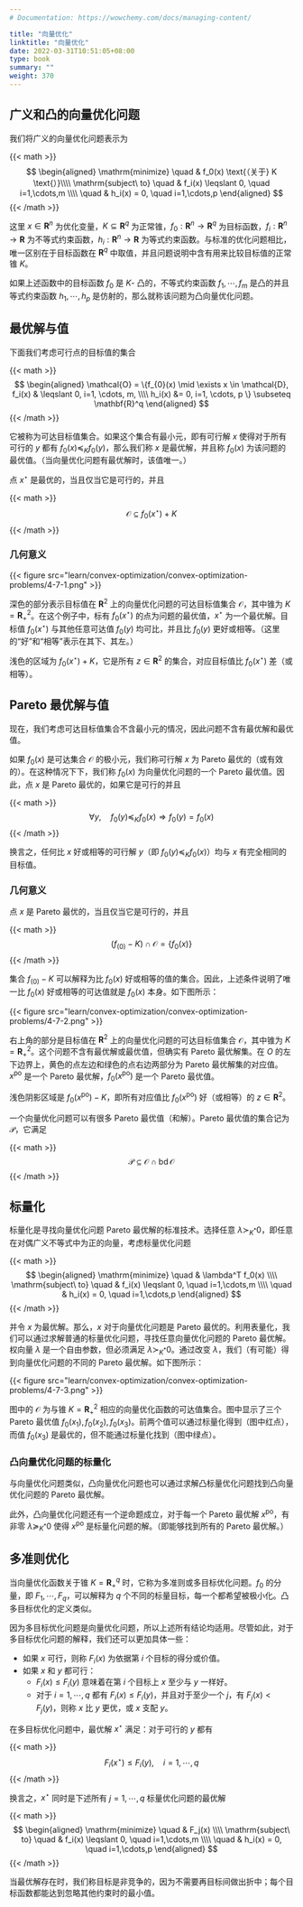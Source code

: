 ```yaml
---
# Documentation: https://wowchemy.com/docs/managing-content/

title: "向量优化"
linktitle: "向量优化"
date: 2022-03-31T10:51:05+08:00
type: book
summary: ""
weight: 370
---
```


<!--more-->

## 广义和凸的向量优化问题

我们将广义的向量优化问题表示为

{{< math >}}
$$
\begin{aligned}
    \mathrm{minimize} \quad & f_0(x) \text{（关于} K \text{）}\\\\
    \mathrm{subject\ to} \quad & f_i(x) \leqslant 0, \quad i=1,\cdots,m \\\\
    \quad & h_i(x) = 0, \quad i=1,\cdots,p
\end{aligned}
$$
{{< /math >}}

这里 $x \in \mathbf{R}^n$ 为优化变量，$K \subseteq \mathbf{R}^q$ 为正常锥，$f_0: \mathbf{R}^n \rightarrow \mathbf{R}^q$ 为目标函数，$f_i: \mathbf{R}^n \rightarrow \mathbf{R}$ 为不等式约束函数，$h_i: \mathbf{R}^n \rightarrow \mathbf{R}$ 为等式约束函数。与标准的优化问题相比，唯一区别在于目标函数在 $\mathbf{R}^q$ 中取值，并且问题说明中含有用来比较目标值的正常锥 $K$。

如果上述函数中的目标函数 $f_0$ 是 $K$- 凸的，不等式约束函数 $f_1, \cdots, f_m$ 是凸的并且等式约束函数 $h_1, \cdots, h_p$ 是仿射的，那么就称该问题为凸向量优化问题。

## 最优解与值

下面我们考虑可行点的目标值的集合

{{< math >}}
$$
\begin{aligned}
    \mathcal{O} = \{f_{0}(x) \mid \exists x \in \mathcal{D}, f_i(x) & \leqslant 0, i=1, \cdots, m, \\\\
    h_i(x) &= 0, i=1, \cdots, p \} \subseteq \mathbf{R}^q
\end{aligned}
$$
{{< /math >}}

它被称为可达目标值集合。如果这个集合有最小元，即有可行解 $x$ 使得对于所有可行的 $y$ 都有 $f_0(x) \preceq_K f_0(y)$，那么我们称 $x$ 是最优解，并且称 $f_0(x)$ 为该问题的最优值。（当向量优化问题有最优解时，该值唯一。）

点 $x^{\star}$ 是最优的，当且仅当它是可行的，并且

{{< math >}}
$$
\mathcal{O} \subseteq f_0(x^{\star}) + K
$$
{{< /math >}}

### 几何意义

{{< figure src="learn/convex-optimization/convex-optimization-problems/4-7-1.png" >}}

深色的部分表示目标值在 $\mathbf{R}^2$ 上的向量优化问题的可达目标值集合 $\mathcal{O}$，其中锥为 $K = \mathbf{R}^2_+$。在这个例子中，标有 $f_0(x^{\star})$ 的点为问题的最优值，$x^{\star}$ 为一个最优解。目标值 $f_0(x^{\star})$ 与其他任意可达值 $f_0(y)$ 均可比，并且比 $f_0(y)$ 更好或相等。（这里的“好”和“相等”表示在其下、其左。）

浅色的区域为 $f_0(x^{\star}) + K$，它是所有 $z \in \mathbf{R}^2$ 的集合，对应目标值比 $f_0(x^{\star})$ 差（或相等）。

## Pareto 最优解与值

现在，我们考虑可达目标值集合不含最小元的情况，因此问题不含有最优解和最优值。

如果 $f_0(x)$ 是可达集合 $\mathcal{O}$ 的极小元，我们称可行解 $x$ 为 Pareto 最优的（或有效的）。在这种情况下下，我们称 $f_0(x)$ 为向量优化问题的一个 Pareto 最优值。因此，点 $x$ 是 Pareto 最优的，如果它是可行的并且

{{< math >}}
$$
\forall y, \quad f_0(y) \preceq_K f_0(x) \Longrightarrow f_0(y) = f_0(x)
$$
{{< /math >}}

换言之，任何比 $x$ 好或相等的可行解 $y$（即 $f_0(y) \preceq_K f_0(x)$）均与 $x$ 有完全相同的目标值。

### 几何意义

点 $x$ 是 Pareto 最优的，当且仅当它是可行的，并且

{{< math >}}
$$
(f_(0) - K) \cap \mathcal{O} = \{ f_0(x) \}
$$
{{< /math >}}

集合 $f_(0) - K$ 可以解释为比 $f_0(x)$ 好或相等的值的集合。因此，上述条件说明了唯一比 $f_0(x)$ 好或相等的可达值就是 $f_0(x)$ 本身。如下图所示：

{{< figure src="learn/convex-optimization/convex-optimization-problems/4-7-2.png" >}}

右上角的部分是目标值在 $\mathbf{R}^2$ 上的向量优化问题的可达目标值集合 $\mathcal{O}$，其中锥为 $K = \mathbf{R}^2_+$。这个问题不含有最优解或最优值，但确实有 Pareto 最优解集。在 $O$ 的左下边界上，黄色的点左边和绿色的点右边两部分为 Pareto 最优解集的对应值。$x^{\mathrm{po}}$ 是一个 Pareto 最优解，$f_0(x^{\mathrm{po}})$ 是一个 Pareto 最优值。

浅色阴影区域是 $f_0(x^{\mathrm{po}}) - K$，即所有对应值比 $f_0(x^{\mathrm{po}})$ 好（或相等）的 $z \in \mathbf{R}^2$。

一个向量优化问题可以有很多 Pareto 最优值（和解）。Pareto 最优值的集合记为 $\mathcal{P}$，它满足

{{< math >}}
$$
\mathcal{P} \subseteq \mathcal{O} \cap \operatorname{bd} \mathcal{O}
$$
{{< /math >}}

## 标量化

标量化是寻找向量优化问题 Pareto 最优解的标准技术。选择任意 $\lambda \succ _{K^*} 0$，即任意在对偶广义不等式中为正的向量，考虑标量优化问题

{{< math >}}
$$
\begin{aligned}
    \mathrm{minimize} \quad & \lambda^T f_0(x) \\\\
    \mathrm{subject\ to} \quad & f_i(x) \leqslant 0, \quad i=1,\cdots,m \\\\
    \quad & h_i(x) = 0, \quad i=1,\cdots,p      
\end{aligned}
$$
{{< /math >}}

并令 $x$ 为最优解。那么，$x$ 对于向量优化问题是 Pareto 最优的。利用表量化，我们可以通过求解普通的标量优化问题，寻找任意向量优化问题的 Pareto 最优解。权向量 $\lambda$ 是一个自由参数，但必须满足 $\lambda \succ _{K^*} 0$。通过改变 $\lambda$，我们（有可能）得到向量优化问题的不同的 Pareto 最优解。如下图所示：

{{< figure src="learn/convex-optimization/convex-optimization-problems/4-7-3.png" >}}

图中的 $\mathcal{O}$ 为与锥 $K = \mathbf{R}^2_+$ 相应的向量优化函数的可达值集合。图中显示了三个 Pareto 最优值 $f_0(x_1), f_0(x_2), f_0(x_3)$。前两个值可以通过标量化得到（图中红点），而值 $f_0(x_3)$ 是最优的，但不能通过标量化找到（图中绿点）。

### 凸向量优化问题的标量化

与向量优化问题类似，凸向量优化问题也可以通过求解凸标量优化问题找到凸向量优化问题的 Pareto 最优解。

此外，凸向量优化问题还有一个逆命题成立，对于每一个 Pareto 最优解 $x^{\mathrm{po}}$，有非零 $\lambda \succeq _{K^*} 0$ 使得 $x^{\mathrm{po}}$ 是标量化问题的解。（即能够找到所有的 Pareto 最优解。）

## 多准则优化

当向量优化函数关于锥 $K = \mathbf{R}^q_+$ 时，它称为多准则或多目标优化问题。$f_0$ 的分量，即 $F_1,\cdots,F_q$，可以解释为 $q$ 个不同的标量目标，每一个都希望被极小化。凸多目标优化的定义类似。

因为多目标优化问题是向量优化问题，所以上述所有结论均适用。尽管如此，对于多目标优化问题的解释，我们还可以更加具体一些：

- 如果 $x$ 可行，则称 $F_i(x)$ 为依据第 $i$ 个目标的得分或价值。
- 如果 $x$ 和 $y$ 都可行：
  - $F_i(x) \leqslant F_i(y)$ 意味着在第 $i$ 个目标上 $x$ 至少与 $y$ 一样好。
  - 对于 $i=1,\cdots,q$ 都有 $F_i(x) \leqslant F_i(y)$，并且对于至少一个 $j$，有 $F_j(x) < F_j(y)$，则称 $x$ 比 $y$ 更优，或 $x$ 支配 $y$。

在多目标优化问题中，最优解 $x^{\star}$ 满足：对于可行的 $y$ 都有

{{< math >}}
$$
F_{i}(x^{\star}) \leqslant F_{i}(y), \quad i=1, \cdots, q
$$
{{< /math >}}

换言之，$x^{\star}$ 同时是下述所有 $j=1,\cdots,q$ 标量优化问题的最优解

{{< math >}}
$$
\begin{aligned}
    \mathrm{minimize} \quad & F_j(x) \\\\
    \mathrm{subject\ to} \quad & f_i(x) \leqslant 0, \quad i=1,\cdots,m \\\\
    \quad & h_i(x) = 0, \quad i=1,\cdots,p
\end{aligned}
$$
{{< /math >}}

当最优解存在时，我们称目标是非竞争的，因为不需要再目标间做出折中；每个目标函数都能达到忽略其他约束时的最小值。